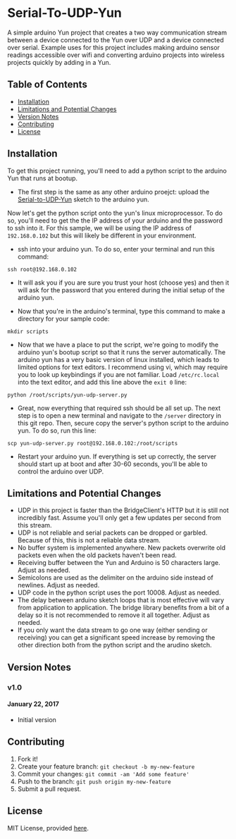 
# Serial-To-UDP-Yun

A simple arduino Yun project that creates a two way communication stream between a device connected to the Yun over UDP and a device connected over serial. Example uses for this project includes making arduino sensor readings accessible over wifi and converting arduino projects into wireless projects quickly by adding in a Yun. 

## <a name="toc"></a>Table of Contents

* [Installation](#installation)
* [Limitations and Potential Changes](#limitations)
* [Version Notes](#changelog)
* [Contributing](#contributing)
* [License](#license)

## <a name="installation"></a>Installation

To get this project running, you'll need to add a python script to the arduino Yun that runs at bootup.

* The first step is the same as any other arduino proejct: upload the [Serial-to-UDP-Yun](Serial-to-UDP-Yun/Serial-to-UDP-Yun.ino) sketch to the arduino yun. 

Now let's get the python script onto the yun's linux microprocessor. To do so, you'll need to get the the IP address of your arduino and the password to ssh into it. For this sample, we will be using the IP address of `192.168.0.102` but this will likely be different in your environment. 

* ssh into your arduino yun. To do so, enter your terminal and run this command:

```
ssh root@192.168.0.102
```
* It will ask you if you are sure you trust your host (choose yes) and then it will ask for the password that you entered during the initial setup of the arduino yun. 

* Now that you're in the arduino's terminal, type this command to make a directory for your sample code:

```
mkdir scripts
```
* Now that we have a place to put the script, we're going to modify the arduino yun's bootup script so that it runs the server automatically. The arduino yun has a very basic version of linux installed, which leads to limited options for text editors. I recommend using vi, which may require you to look up keybindings if you are not familiar. Load `/etc/rc.local` into the text editor, and add this line above the `exit 0` line:

```
python /root/scripts/yun-udp-server.py
```
* Great, now everything that required ssh should be all set up. The next step is to open a new terminal
and navigate to the `/server` directory in this git repo. Then, secure copy the server's python script to the arduino yun. To do so, run this line: 

```
scp yun-udp-server.py root@192.168.0.102:/root/scripts

```

* Restart your arduino yun. If everything is set up correctly, the server should start up at boot and after 30-60 seconds, you'll be able to control the arduino over UDP.

## <a name="limitations"></a>Limitations and Potential Changes

* UDP in this project is faster than the BridgeClient's HTTP but it is still not incredibly fast. Assume you'll only get a few updates per second from this stream.
* UDP is not reliable and serial packets can be dropped or garbled. Because of this, this is not a reliable data stream. 
* No buffer system is implemented anywhere. New packets overwrite old packets even when the old packets haven't been read. 
* Receiving buffer between the Yun and Arduino is 50 characters large. Adjust as needed. 
* Semicolons are used as the delimiter on the arduino side instead of newlines. Adjust as needed.
* UDP code in the python script uses the port 10008. Adjust as needed. 
* The delay between arduino sketch loops that is most effective will vary from application to application. The bridge library benefits from a bit of a delay so it is not recommended to remove it all together. Adjust as needed. 
* If you only want the data stream to go one way (either sending or receiving) you can get a significant speed increase by removing the other direction both from the python script and the arudino sketch.

## <a name="changelog"></a>Version Notes

### **v1.0** 
#### January 22, 2017
* Initial version


## <a name="contributing"></a>Contributing

1. Fork it!
2. Create your feature branch: `git checkout -b my-new-feature`
3. Commit your changes: `git commit -am 'Add some feature'`
4. Push to the branch: `git push origin my-new-feature`
5. Submit a pull request.


## <a name="license"></a>License

MIT License, provided [here](LICENSE).

